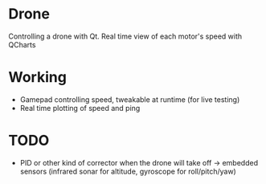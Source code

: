 # Drone
Controlling a drone with Qt. Real time view of each motor's speed with QCharts

# Working
* Gamepad controlling speed, tweakable at runtime (for live testing)
* Real time plotting of speed and ping

# TODO
* PID or other kind of corrector when the drone will take off -> embedded sensors (infrared sonar for altitude, gyroscope for roll/pitch/yaw)
